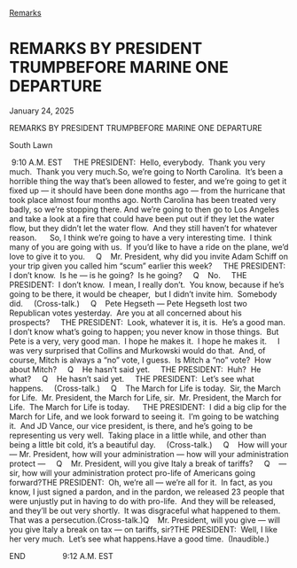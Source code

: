 [Remarks](https://www.whitehouse.gov/remarks/)

# 					REMARKS BY PRESIDENT TRUMPBEFORE MARINE ONE DEPARTURE				

January 24, 2025

REMARKS BY PRESIDENT TRUMPBEFORE MARINE ONE DEPARTURE

South Lawn

 9:10 A.M. EST     THE PRESIDENT:  Hello, everybody.  Thank you very much.  Thank you very much.So, we’re going to North Carolina.  It’s been a horrible thing the way that’s been allowed to fester, and we’re going to get it fixed up — it should have been done months ago — from the hurricane that took place almost four months ago. North Carolina has been treated very badly, so we’re stopping there. And we’re going to then go to Los Angeles and take a look at a fire that could have been put out if they let the water flow, but they didn’t let the water flow.  And they still haven’t for whatever reason.      So, I think we’re going to have a very interesting time.  I think many of you are going with us.  If you’d like to have a ride on the plane, we’d love to give it to you.     Q    Mr. President, why did you invite Adam Schiff on your trip given you called him “scum” earlier this week?     THE PRESIDENT:  I don’t know.  Is he — is he going?  Is he going?     Q    No.     THE PRESIDENT:  I don’t know.  I mean, I really don’t.  You know, because if he’s going to be there, it would be cheaper,  but I didn’t invite him.  Somebody did.     (Cross-talk.)     Q    Pete Hegseth — Pete Hegseth lost two Republican votes yesterday.  Are you at all concerned about his prospects?     THE PRESIDENT:  Look, whatever it is, it is.  He’s a good man.  I don’t know what’s going to happen; you never know in those things.  But Pete is a very, very good man.  I hope he makes it.  I hope he makes it.     I was very surprised that Collins and Murkowski would do that.  And, of course, Mitch is always a “no” vote, I guess.  Is Mitch a “no” vote?  How about Mitch?     Q    He hasn’t said yet.     THE PRESIDENT:  Huh?  He what?     Q    He hasn’t said yet.     THE PRESIDENT:  Let’s see what happens.     (Cross-talk.)     Q    The March for Life is today.  Sir, the March for Life.  Mr. President, the March for Life, sir.  Mr. President, the March for Life.  The March for Life is today.      THE PRESIDENT:  I did a big clip for the March for Life, and we look forward to seeing it.  I’m going to be watching it.  And JD Vance, our vice president, is there, and he’s going to be representing us very well.  Taking place in a little while, and other than being a little bit cold, it’s a beautiful day.     (Cross-talk.)     Q    How will your — Mr. President, how will your administration — how will your administration protect —     Q    Mr. President, will you give Italy a break of tariffs?     Q    — sir, how will your administration protect pro-life of Americans going forward?THE PRESIDENT:  Oh, we’re all — we’re all for it.  In fact, as you know, I just signed a pardon, and in the pardon, we released 23 people that were unjustly put in having to do with pro-life.  And they will be released, and they’ll be out very shortly.  It was disgraceful what happened to them.  That was a persecution.(Cross-talk.)Q    Mr. President, will you give — will you give Italy a break on tax — on tariffs, sir?THE PRESIDENT:  Well, I like her very much.  Let’s see what happens.Have a good time.  (Inaudible.)

END                 9:12 A.M. EST
